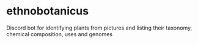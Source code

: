 # ethnobotanicus
Discord bot for identifying plants from pictures and listing their taxonomy, chemical composition, uses and genomes
